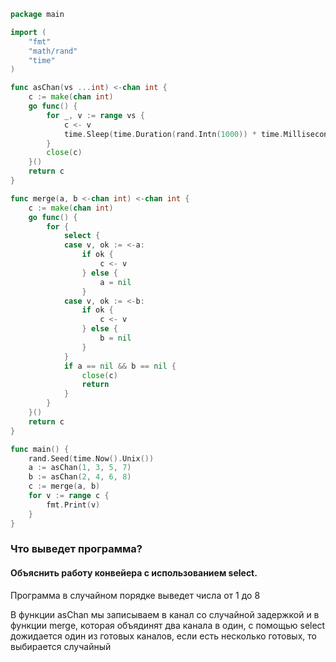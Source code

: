 ```go
package main

import (
	"fmt"
	"math/rand"
	"time"
)

func asChan(vs ...int) <-chan int {
	c := make(chan int)
	go func() {
		for _, v := range vs {
			c <- v
			time.Sleep(time.Duration(rand.Intn(1000)) * time.Millisecond)
		}
		close(c)
	}()
	return c
}

func merge(a, b <-chan int) <-chan int {
	c := make(chan int)
	go func() {
		for {
			select {
			case v, ok := <-a:
				if ok {
					c <- v
				} else {
					a = nil
				}
			case v, ok := <-b:
				if ok {
					c <- v
				} else {
					b = nil
				}
			}
			if a == nil && b == nil {
				close(c)
				return
			}
		}
	}()
	return c
}

func main() {
	rand.Seed(time.Now().Unix())
	a := asChan(1, 3, 5, 7)
	b := asChan(2, 4, 6, 8)
	c := merge(a, b)
	for v := range c {
		fmt.Print(v)
	}
}

```
### Что выведет программа?

#### Объяснить работу конвейера с использованием select.

Программа в случайном порядке выведет числа от 1 до 8

В функции asChan мы записываем в канал со случайной задержкой и в функции merge, которая объядинят два канала в один, с помощью select дожидается один из готовых каналов, если есть несколько готовых, то выбирается случайный
